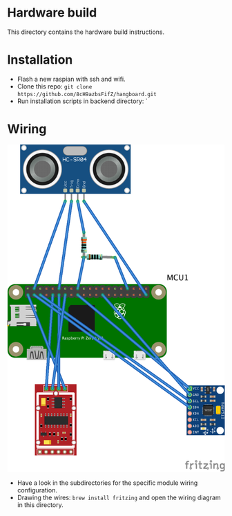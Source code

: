 # Hardware build
This directory contains the hardware build instructions.

# Installation
+ Flash a new raspian with ssh and wifi.
+ Clone this repo: `git clone https://github.com/8cH9azbsFifZ/hangboard.git`
+ Run installation scripts in backend directory: `

# Wiring
![Wiring](hangboard_wiring.png)
+ Have a look in the subdirectories for the specific module wiring configuration.
+ Drawing the wires: ```brew install fritzing``` and open the wiring diagram in this directory.
